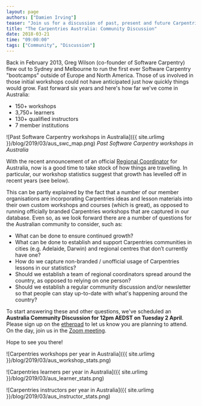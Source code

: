 ```yaml
---
layout: page
authors: ["Damien Irving"]
teaser: "Join us for a discussion of past, present and future Carpentries activities in Australia"
title: "The Carpentries Australia: Community Discussion"
date: 2018-03-21
time: "09:00:00"
tags: ["Community", "Discussion"]
---
```


Back in February 2013, Greg Wilson (co-founder of Software Carpentry) flew out to Sydney and Melbourne to run the first ever Software Carpentry "bootcamps" outside of Europe and North America. Those of us involved in those initial workshops could not have anticipated just how quickly things would grow. Fast forward six years and here's how far we've come in Australia:  

* 150+ workshops
* 3,750+ learners
* 130+ qualified instructors
* 7 member institutions

![Past Software Carpentry workshops in Australia]({{ site.urlimg }}/blog/2019/03/aus_swc_map.png)
*Past Software Carpentry workshops in Australia*

With the recent announcement of an official [Regional Coordinator](https://carpentries.org/blog/2019/03/regionalcoordinators/) for Australia, now is a good time to take stock of how things are travelling. In particular, our workshop statistics suggest that growth has levelled off in recent years (see below).

This can be partly explained by the fact that a number of our member organisations are incorporating Carpentries ideas and lesson materials into their own custom workshops and courses (which is great), as opposed to running officially branded Carpentries workshops that are captured in our database. Even so, as we look forward there are a number of questions for the Australian community to consider, such as:  

* What can be done to ensure continued growth? 
* What can be done to establish and support Carpentries communities in cities (e.g. Adelaide, Darwin) and regional centres that don’t currently have one?
* How do we capture non-branded / unofficial usage of Carpentries lessons in our statistics?
* Should we establish a team of regional coordinators spread around the country, as opposed to relying on one person?
* Should we establish a regular community discussion and/or newsletter so that people can stay up-to-date with what's happening around the country?

To start answering these and other questions, we've scheduled an **Australia Community Discussion for 12pm AEDST on Tuesday 2 April**. Please sign up on the [etherpad](https://pad.carpentries.org/community-discussions) to let us know you are planning to attend. On the day, join us in the [Zoom meeting](https://carpentries.zoom.us/my/carpentriesroom2).

Hope to see you there!


![Carpentries workshops per year in Australia]({{ site.urlimg }}/blog/2019/03/aus_workshop_stats.png)

![Carpentries learners per year in Australia]({{ site.urlimg }}/blog/2019/03/aus_learner_stats.png)

![Carpentries instructors per year in Australia]({{ site.urlimg }}/blog/2019/03/aus_instructor_stats.png)

